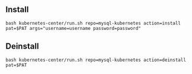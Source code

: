 Install
---------

```
bash kubernetes-center/run.sh repo=mysql-kubernetes action=install pat=$PAT args="username=username password=password"
```

Deinstall
---------

```
bash kubernetes-center/run.sh repo=mysql-kubernetes action=deinstall pat=$PAT
```
